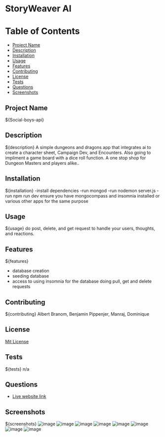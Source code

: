 # StoryWeaver AI

# Table of Contents
- [Project Name](#project-name)
- [Description](#description)
- [Installation](#installation)
- [Usage](#usage)
- [Features](#features)
- [Contributing](#contributing)
- [License](#license)
- [Tests](#tests)
- [Questions](#questions)
- [Screenshots](#screenshots)

## Project Name
${Social-boys-api}

## Description
${description}
A simple dungeons and dragons app that integrates ai to create a character sheet, Campaign Dev, and Encounters.
Also going to impliment a game board with a dice roll function.
A one stop shop for Dungeon Masters and players alike..

## Installation
${installation}
-install dependencies
-run mongod
-run nodemon server.js
-run npm run dev
ensure you have mongocompass and insomnia installed or various other apps for the same purpose

## Usage
${usage}
do post, delete, and get request to handle your users, thoughts, and reactions.

## Features
${features}
- database creation
- seeding database
- access to using insomnia for the database doing pull, get and delete requests

## Contributing
${contributing}
Albert Branom, Benjamin Pippenjer, Manraj, Dominique  

## License
[Mit License](https://choosealicense.com/licenses/mit/#)

## Tests
${tests}
n/a

## Questions
- [Live website link]()

## Screenshots
${screenshots}
![image](https://github.com/iHyphy/StoryWeaver-AI/assets/145737984/bb450c17-ddb7-4320-9b12-7bbad1a10461)
![image](https://github.com/iHyphy/StoryWeaver-AI/assets/145737984/013b5485-c0f2-40f4-941c-ec587ab0e866)
![image](https://github.com/iHyphy/StoryWeaver-AI/assets/145737984/e1ac11f3-af96-4981-b16f-3d65051d6c9c)
![image](https://github.com/iHyphy/StoryWeaver-AI/assets/145737984/9c615345-39ed-4c67-89d8-03ba21d4ad6b)
![image](https://github.com/iHyphy/StoryWeaver-AI/assets/145737984/74b0df88-b7af-4cd5-af61-43d887b0ee61)
![image](https://github.com/iHyphy/StoryWeaver-AI/assets/145737984/7e128e70-e993-43b9-8e8d-94639b0150e3)
![image](https://github.com/iHyphy/StoryWeaver-AI/assets/145737984/d3265352-1d33-4dcb-a705-d450a2d95ec4)
![image](https://github.com/iHyphy/StoryWeaver-AI/assets/145737984/fdcd0566-1234-49ea-b9bc-88f5ff70464b)




